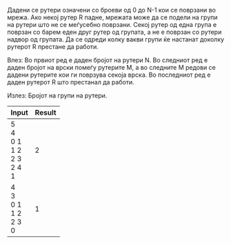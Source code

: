 Дадени се рутери означени со броеви од 0 до N-1 кои се поврзани во мрежа. Ако некој рутер R падне, мрежата може да се подели на групи на рутери што не се меѓусебно поврзани. Секој рутер од една група е поврзан со барем еден друг рутер од групата, а не е поврзан со рутери надвор од групата. Да се одреди колку вакви групи ќе настанат доколку рутерот R престане да работи.



Влез: Во првиот ред е даден бројот на рутери N. Во следниот ред е даден бројот на врски помеѓу рутерите M, а во следните M редови се дадени рутерите кои ги поврзува секоја врска. Во последниот ред е даден рутерот R што престанал да работи.

Излез:  Бројот на групи на рутери.

| Input |	Result |
| ----- |---- |
| 5  <br>4<br>0 1<br>1 2<br>2 3<br>2 4  <br>1 |2 |
| 4 <br>3  <br>0 1  <br>1 2  <br>2 3  <br>0 |1|